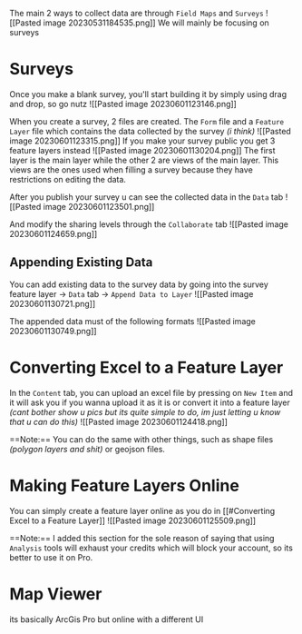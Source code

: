The main 2 ways to collect data are through `Field Maps` and `Surveys`
![[Pasted image 20230531184535.png]]
We will mainly be focusing on surveys

# Surveys
Once you make a blank survey, you'll start building it by simply using drag and drop, so go nutz
![[Pasted image 20230601123146.png]]

When you create a survey, 2 files are created. The `Form` file and a `Feature Layer` file which contains the data collected by the survey _(i think)_
![[Pasted image 20230601123315.png]]
If you make your survey public you get 3 feature layers instead
![[Pasted image 20230601130204.png]]
The first layer is the main layer while the other 2 are views of the main layer. This views are the ones used when filling a survey because they have restrictions on editing the data.

After you publish your survey u can see the collected data in the `Data` tab 
![[Pasted image 20230601123501.png]]

And modify the sharing levels through the `Collaborate` tab
![[Pasted image 20230601124659.png]]

## Appending Existing Data
You can add existing data to the survey data by going into the survey feature layer -> `Data` tab -> `Append Data to Layer`
![[Pasted image 20230601130721.png]]

The appended data must of the following formats
![[Pasted image 20230601130749.png]]


# Converting Excel to a Feature Layer
In the `Content` tab, you can upload an excel file by pressing on `New Item` and it will ask you if you wanna upload it as it is or convert it into a feature layer _(cant bother show u pics but its quite simple to do, im just letting u know that u can do this)_
![[Pasted image 20230601124418.png]]

==Note:== You can do the same with other things, such as shape files *(polygon layers and shit)* or geojson files.

# Making Feature Layers Online
You can simply create a feature layer online as you do in [[#Converting Excel to a Feature Layer]]
![[Pasted image 20230601125509.png]]

==Note:== I added this section for the sole reason of saying that using `Analysis` tools will exhaust your credits which will block your account, so its better to use it on Pro.

# Map Viewer
its basically ArcGis Pro but online with a different UI